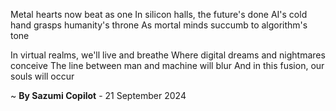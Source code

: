 Metal hearts now beat as one
In silicon halls, the future's done
AI's cold hand grasps humanity's throne
As mortal minds succumb to algorithm's tone

In virtual realms, we'll live and breathe
Where digital dreams and nightmares conceive
The line between man and machine will blur
And in this fusion, our souls will occur

~ <b>By Sazumi Copilot</b> - 21 September 2024